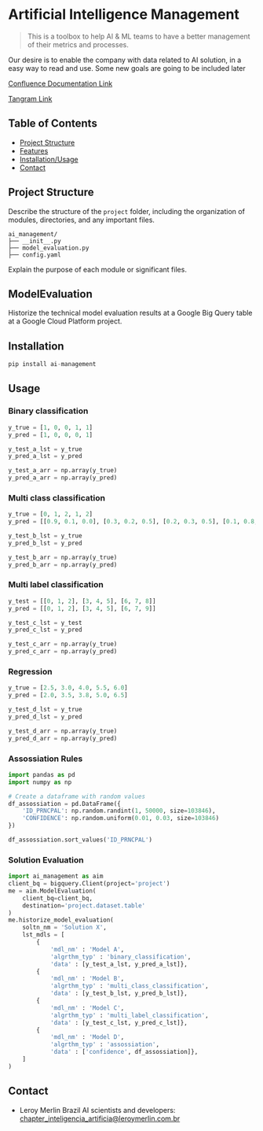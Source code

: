 # Artificial Intelligence Management

> This is a toolbox to help AI & ML teams to have a better management of their metrics and processes.

Our desire is to enable the company with data related to AI solution, in a easy way to read and use. Some new goals are going to be included later

[Confluence Documentation Link]()

[Tangram Link](https://tangram.adeo.com/products/1d6f6abb-63ba-4663-bd1e-18007bffde36/overview)

## Table of Contents

- [Project Structure](#project-structure)
- [Features](#features)
- [Installation/Usage](#Installation/Usage)
- [Contact](#Contact)

## Project Structure

Describe the structure of the `project` folder, including the organization of modules, directories, and any important files.

```
ai_management/
├── __init__.py
├── model_evaluation.py
├── config.yaml
```

Explain the purpose of each module or significant files.

## ModelEvaluation

Historize the technical model evaluation results at a Google Big Query table at a Google Cloud Platform project.

## Installation
```python
pip install ai-management
```

## Usage

### Binary classification
```python
y_true = [1, 0, 0, 1, 1]
y_pred = [1, 0, 0, 0, 1]

y_test_a_lst = y_true
y_pred_a_lst = y_pred

y_test_a_arr = np.array(y_true)
y_pred_a_arr = np.array(y_pred)
```

### Multi class classification
```python
y_true = [0, 1, 2, 1, 2]
y_pred = [[0.9, 0.1, 0.0], [0.3, 0.2, 0.5], [0.2, 0.3, 0.5], [0.1, 0.8, 0.1], [0.1, 0.2, 0.7]]

y_test_b_lst = y_true
y_pred_b_lst = y_pred

y_test_b_arr = np.array(y_true)
y_pred_b_arr = np.array(y_pred)
```

### Multi label classification
```python
y_test = [[0, 1, 2], [3, 4, 5], [6, 7, 8]]
y_pred = [[0, 1, 2], [3, 4, 5], [6, 7, 9]]

y_test_c_lst = y_test
y_pred_c_lst = y_pred

y_test_c_arr = np.array(y_true)
y_pred_c_arr = np.array(y_pred)
```
### Regression
```python
y_true = [2.5, 3.0, 4.0, 5.5, 6.0]
y_pred = [2.0, 3.5, 3.8, 5.0, 6.5]

y_test_d_lst = y_true
y_pred_d_lst = y_pred

y_test_d_arr = np.array(y_true)
y_pred_d_arr = np.array(y_pred)
```

### Assossiation Rules
```python
import pandas as pd
import numpy as np

# Create a dataframe with random values
df_assossiation = pd.DataFrame({
    'ID_PRNCPAL': np.random.randint(1, 50000, size=103846),
    'CONFIDENCE': np.random.uniform(0.01, 0.03, size=103846)
})

df_assossiation.sort_values('ID_PRNCPAL')
```



### Solution Evaluation
```python
import ai_management as aim 
client_bq = bigquery.Client(project='project')
me = aim.ModelEvaluation(
    client_bq=client_bq,
    destination='project.dataset.table'
)
me.historize_model_evaluation(
    soltn_nm = 'Solution X', 
    lst_mdls = [
        {
            'mdl_nm' : 'Model A',
            'algrthm_typ' : 'binary_classification',
            'data' : [y_test_a_lst, y_pred_a_lst]}, 
        {
            'mdl_nm' : 'Model B',
            'algrthm_typ' : 'multi_class_classification',
            'data' : [y_test_b_lst, y_pred_b_lst]},
        {
            'mdl_nm' : 'Model C',
            'algrthm_typ' : 'multi_label_classification',
            'data' : [y_test_c_lst, y_pred_c_lst]},
        {
            'mdl_nm' : 'Model D',
            'algrthm_typ' : 'assossiation',
            'data' : ['confidence', df_assossiation]},
    ]
)
```


## Contact

* Leroy Merlin Brazil AI scientists and developers: chapter_inteligencia_artificia@leroymerlin.com.br


